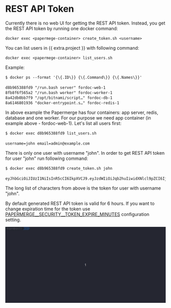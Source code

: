 # REST API Token

Currently there is no web UI for getting the REST API token.
Instead, you get the REST API token by running one docker command:

    docker exec <papermege-container> create_token.sh <username>

You can list users in {{ extra.project }} with following command:

    docker exec <papermege-container> list_users.sh

Example:

    $ docker ps --format '{\{.ID\}} {\{.Command\}} {\{.Names\}}'

    d8b965388fd9 "/run.bash server" fordoc-web-1
    8fb8f6f565a2 "/run.bash worker" fordoc-worker-1
    8a42db0bb7f9 "/opt/bitnami/script…" fordoc-db-1
    8a6146801936 "docker-entrypoint.s…" fordoc-redis-1

In above example the Papermerge has four containers: app server, redis,
database and one worker.
For our purpose we need app container (in example above - fordoc-web-1).
Let's list all users first:

    $ docker exec d8b965388fd9 list_users.sh

    username=john email=admin@example.com

There is only one user with username "john".
In order to get REST API token for user "john" run following command:

    $ docker exec d8b965388fd9 create_token.sh john

    eyJhbGciOiJIUzI1NiIsInR5cCI6IkpXVCJ9.eyJzdWIiOiJqb2huIiwidXNlcl9pZCI6IjJiODQwY2RhLThjMmYtNDExYy05NDYwLTY0ZDA3YWY3YTJiZSIsImV4cCI6MTcwMzM1MTUzNn0.KJAL9TjRiV63liwVO5bh9GQ_I_QFXMoviKV9Lww3cDs

The long list of characters from above is the token for user with username "john".

By default generated REST API token is valid for 6 hours. If you want to
change expiration time for the token use
[PAPERMERGE__SECURITY__TOKEN_EXPIRE_MINUTES](/settings/security) configuration setting.

![](../img/rest-api/create_token.gif)
